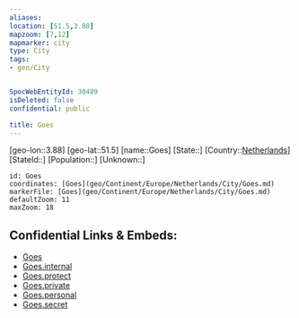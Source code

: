 ```yaml
---
aliases: 
location: [51.5,3.88]
mapzoom: [7,12] 
mapmarker: city 
type: City
tags:
- geo/City


SpocWebEntityId: 30489
isDeleted: false
confidential: public

title: Goes
---
```

[geo-lon::3.88]
[geo-lat::51.5]
[name::Goes]
[State::]
[Country::[Netherlands](geo/Continent/Europe/Netherlands.md)]
[StateId::]
[Population::]
[Unknown::]


```leaflet
id: Goes
coordinates: [Goes](geo/Continent/Europe/Netherlands/City/Goes.md)
markerFile: [Goes](geo/Continent/Europe/Netherlands/City/Goes.md)
defaultZoom: 11 
maxZoom: 18
```


## Confidential Links & Embeds: 
- [Goes](../../../../../../_public/geo/Continent/Europe/Netherlands/City/Goes.md) 
- [Goes.internal](../../../../../../_internal/geo/Continent/Europe/Netherlands/City/Goes.internal.md) 
- [Goes.protect](../../../../../../_protect/geo/Continent/Europe/Netherlands/City/Goes.protect.md) 
- [Goes.private](../../../../../../_private/geo/Continent/Europe/Netherlands/City/Goes.private.md) 
- [Goes.personal](../../../../../../_personal/geo/Continent/Europe/Netherlands/City/Goes.personal.md) 
- [Goes.secret](../../../../../../_secret/geo/Continent/Europe/Netherlands/City/Goes.secret.md) 
